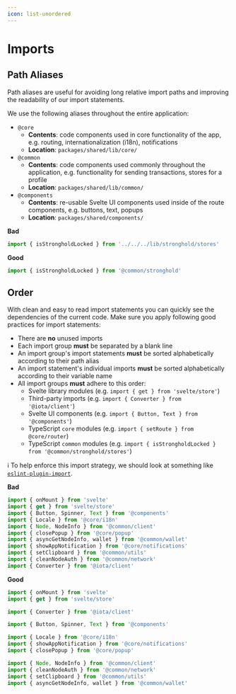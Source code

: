 ```yaml
---
icon: list-unordered
---
```


# Imports

## Path Aliases

Path aliases are useful for avoiding long relative import paths and improving the readability of our import statements.

We use the following aliases throughout the entire application:

- `@core`
  - __Contents__: code components used in core functionality of the app, e.g. routing, internationalization (i18n), notifications
  - __Location__: `packages/shared/lib/core/`
- `@common`
  - __Contents__: code components used commonly throughout the application, e.g. functionality for sending transactions, stores for a profile
  - __Location__: `packages/shared/lib/common/`
- `@components`
  - __Contents__: re-usable Svelte UI components used inside of the route components, e.g. buttons, text, popups
  - __Location__: `packages/shared/components/`

__Bad__

```typescript
import { isStrongholdLocked } from '../../../lib/stronghold/stores'
```

__Good__

```typescript
import { isStrongholdLocked } from '@common/stronghold'
```

## Order

With clean and easy to read import statements you can quickly see the dependencies of the current code. Make sure you apply following good practices for import statements:

- There are __no__ unused imports
- Each import group __must__ be separated by a blank line
- An import group's import statements __must__ be sorted alphabetically according to their path alias
- An import statement's individual imports __must__ be sorted alphabetically according to their variable name
- All import groups __must__ adhere to this order:
  - Svelte library modules (e.g. `import { get } from 'svelte/store'`)
  - Third-party imports (e.g. `import { Converter } from '@iota/client'`)
  - Svelte UI components (e.g. `import { Button, Text } from '@components'`)
  - TypeScript `core` modules (e.g. `import { setRoute } from @core/router`)
  - TypeScript `common` modules (e.g. `import { isStrongholdLocked } from '@common/stronghold/stores'`)

:information_source: To help enforce this import strategy, we should look at something like [`eslint-plugin-import`](https://github.com/import-js/eslint-plugin-import/blob/main/docs/rules/order.md).

__Bad__

``` typescript
import { onMount } from 'svelte'
import { get } from 'svelte/store'
import { Button, Spinner, Text } from '@components'
import { Locale } from '@core/i18n'
import { Node, NodeInfo } from '@common/client'
import { closePopup } from '@core/popup'
import { asyncGetNodeInfo, wallet } from '@common/wallet'
import { showAppNotification } from '@core/notifications'
import { setClipboard } from '@common/utils'
import { cleanNodeAuth } from '@common/network'
import { Converter } from '@iota/client'
```

__Good__

```typescript
import { onMount } from 'svelte'
import { get } from 'svelte/store'

import { Converter } from '@iota/client'

import { Button, Spinner, Text } from '@components'

import { Locale } from '@core/i18n'
import { showAppNotification } from '@core/notifications'
import { closePopup } from '@core/popup'

import { Node, NodeInfo } from '@common/client'
import { cleanNodeAuth } from '@common/network'
import { setClipboard } from '@common/utils'
import { asyncGetNodeInfo, wallet } from '@common/wallet'
```
